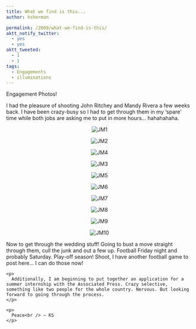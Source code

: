 ```yaml
---
title: What we find is this...
author: ksherman

permalink: /2009/what-we-find-is-this/
aktt_notify_twitter:
  - yes
  - yes
aktt_tweeted:
  - 1
  - 1
tags:
  - Engagements
  - illuminations
---
```


Engagement Photos!

<p style="text-align: left;">
  I had the pleasure of shooting John Ritchey and Mandy Rivera a few weeks back. I have been crazy-busy so I had to get through them in my &#8216;spare' time while both jobs are asking me to put in more hours... hahahahaha.
</p>

<p style="text-align: left;">
  <p style="text-align: center;">
    <img src="https://s3-us-west-2.amazonaws.com/assets.kshermphoto.com/2009PostsImages/October/29/JMEngagement-001.jpg" alt="JM1" />
  </p>
  
  <p style="text-align: center;">
    <img src="https://s3-us-west-2.amazonaws.com/assets.kshermphoto.com/2009PostsImages/October/29/JMEngagement-002.jpg" alt="JM2" />
  </p>
  
  <p style="text-align: center;">
    <img src="https://s3-us-west-2.amazonaws.com/assets.kshermphoto.com/2009PostsImages/October/29/JMEngagement-004.jpg" alt="JM4" />
  </p>
  
  <p style="text-align: center;">
    <img src="https://s3-us-west-2.amazonaws.com/assets.kshermphoto.com/2009PostsImages/October/29/JMEngagement-003.jpg" alt="JM3" />
  </p>
  
  <p style="text-align: center;">
    <img src="https://s3-us-west-2.amazonaws.com/assets.kshermphoto.com/2009PostsImages/October/29/JMEngagement-005.jpg" alt="JM5" />
  </p>
  
  <p style="text-align: center;">
    <img src="https://s3-us-west-2.amazonaws.com/assets.kshermphoto.com/2009PostsImages/October/29/JMEngagement-006.jpg" alt="JM6" />
  </p>
  
  <p style="text-align: center;">
    <img src="https://s3-us-west-2.amazonaws.com/assets.kshermphoto.com/2009PostsImages/October/29/JMEngagement-007.jpg" alt="JM7" />
  </p>
  
  <p style="text-align: center;">
    <img src="https://s3-us-west-2.amazonaws.com/assets.kshermphoto.com/2009PostsImages/October/29/JMEngagement-008.jpg" alt="JM8" />
  </p>
  
  <p style="text-align: center;">
    <img src="https://s3-us-west-2.amazonaws.com/assets.kshermphoto.com/2009PostsImages/October/29/JMEngagement-009.jpg" alt="JM9" />
  </p>
  
  <p style="text-align: center;">
    <img src="https://s3-us-west-2.amazonaws.com/assets.kshermphoto.com/2009PostsImages/October/29/JMEngagement-010.jpg" alt="JM10" />
  </p>
  
  <p style="text-align: center;">
    <p>
      Now to get through the wedding stuff! Going to bust a move straight through them, cull the junk and out a few up. Football Friday night and probably Saturday. Play-off season! Shoot, I have another football game to post here... I can do those now!
    </p>
    
    <p>
      Additionally, I am beginning to put together an application for a summer internship with the Associated Press. Crazy selective, something like two people for the whole country. Nervous. But looking forward to going through the process.
    </p>
    
    <p>
      Peace<br /> – KS
    </p>
